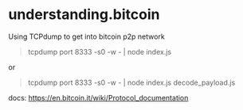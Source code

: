 # understanding.bitcoin
Using TCPdump to get into bitcoin p2p network

> tcpdump port 8333 -s0 -w - | node index.js

or

> tcpdump port 8333 -s0 -w - | node index.js decode_payload.js

docs:
https://en.bitcoin.it/wiki/Protocol_documentation
